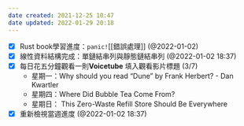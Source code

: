 ```yaml
---
date created: 2021-12-25 10:47
date updated: 2022-01-29 20:18
---
```


- [x] Rust book學習進度：`panic!`[[錯誤處理]] (@2022-01-02)
- [x] 線性資料結構完成：單鏈結串列與靜態鏈結串列 (@2022-01-02 18:37)
- [x] 每日花五分鐘觀看一則**Voicetube** 填入觀看影片標題 (3/7)
  - 星期一：Why should you read “Dune” by Frank Herbert? - Dan Kwartler
  - 星期四：Where Did Bubble Tea Come From?
  - 星期日： This Zero-Waste Refill Store Should Be Everywhere
- [x] 重新檢視當週進度 (@2022-01-02 18:37)
